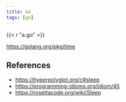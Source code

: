 ```yaml
---
title: Go
tags: [go]
---
```


{{< r "a.go" >}}

<https://golang.org/pkg/time>

## References

- <https://hyperpolyglot.org/c#sleep>
- <https://programming-idioms.org/idiom/45>
- <https://rosettacode.org/wiki/Sleep>
